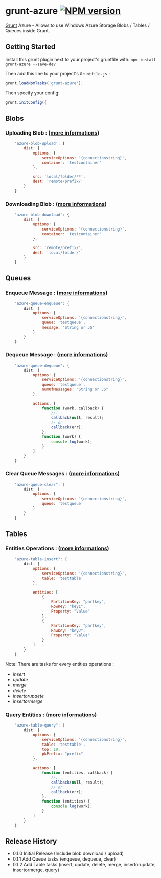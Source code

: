 # grunt-azure [![NPM version](https://badge.fury.io/js/grunt-azure.png)](http://badge.fury.io/js/grunt-azure)

[Grunt][grunt] Azure - Allows to use Windows Azure Storage Blobs / Tables / Queues inside Grunt.

## Getting Started

Install this grunt plugin next to your project's gruntfile with: `npm install grunt-azure --save-dev`

Then add this line to your project's `Gruntfile.js` :

```javascript
grunt.loadNpmTasks('grunt-azure');
```

Then specify your config:

```javascript
grunt.initConfig({
```

## Blobs

### Uploading Blob : ([more informations][blob-upload-options])

```javascript
    'azure-blob-upload': {
        dist: {
            options: {
                serviceOptions: '{connectionstring}',
                container: 'testcontainer'
            },

            src: 'local/folder/**',
            dest: 'remote/prefix/'
        }
    }
```

### Downloading Blob : ([more informations][blob-download-options])

```javascript
	'azure-blob-download': {
		dist: {
			options: {
		        serviceOptions: '{connectionstring}',
		        container: 'testcontainer'
			},

		    src: 'remote/prefix/',
		    dest: 'local/folder/'
		}
	}
```

## Queues

### Enqueue Message : ([more informations][queue-enqueue-options])

```javascript
	'azure-queue-enqueue": {
		dist: {
			options: {
		        serviceOptions: '{connectionstring}',
		        queue: 'testqueue',
                message: "String or JS"
			}
		}
	}
```

### Dequeue Message : ([more informations][queue-dequeue-options])

```javascript
	'azure-queue-dequeue": {
		dist: {
			options: {
		        serviceOptions: '{connectionstring}',
		        queue: 'testqueue',
                numOfMessages: "String or JS"
			},

            actions: [
                function (work, callback) {
                    //...
                    callback(null, result);
                    // or
                    callback(err);
                },
                function (work) {
                    console.log(work);
                }
            ]
		}
	}
```

### Clear Queue Messages : ([more informations][queue-clear-options])

```javascript
	'azure-queue-clear": {
		dist: {
			options: {
		        serviceOptions: '{connectionstring}',
		        queue: 'testqueue'
			}
		}
	}
```

## Tables

### Entities Operations : ([more informations][table-entity-options])

```javascript
	'azure-table-insert": {
		dist: {
			options: {
		        serviceOptions: '{connectionstring}',
		        table: 'testtable'
			},

            entities: [
                {
                    PartitionKey: "partkey",
                    RowKey: "key1",
                    Property: "Value"
                },
                {
                    PartitionKey: "partkey",
                    RowKey: "key2",
                    Property: "Value"
                }
            ]
		}
	}
```

Note: There are tasks for every entities operations :
 * _insert_
 * _update_
 * _merge_
 * _delete_
 * _insertorupdete_
 * _insertormerge_

### Query Entities : ([more informations][table-query-options])

```javascript
	'azure-table-query": {
		dist: {
			options: {
		        serviceOptions: '{connectionstring}',
		        table: 'testtable',
                top: 10,
                pkPrefix: "prefix"
			},

            actions: [
                function (entities, callback) {
                    //...
                    callback(null, result);
                    // or
                    callback(err);
                },
                function (entities) {
                    console.log(work);
                }
            ]
		}
	}
```

[grunt]: https://github.com/gruntjs/grunt
[blob-upload-options]: https://github.com/spatools/grunt-azure/wiki/Blob-Upload-Options
[blob-download-options]: https://github.com/spatools/grunt-azure/wiki/Blob-Download-Options
[queue-enqueue-options]: https://github.com/spatools/grunt-azure/wiki/Queue-Enqueue-Options
[queue-dequeue-options]: https://github.com/spatools/grunt-azure/wiki/Queue-Dequeue-Options
[queue-clear-options]: https://github.com/spatools/grunt-azure/wiki/Queue-Clear-Options
[table-entity-options]: https://github.com/spatools/grunt-azure/wiki/Table-Entity-Options
[table-query-options]: https://github.com/spatools/grunt-azure/wiki/Table-Query-Options

## Release History
* 0.1.0 Initial Release (Include blob download / upload)
* 0.1.1 Add Queue tasks (enqueue, dequeue, clear)
* 0.1.2 Add Table tasks (insert, update, delete, merge, insertorupdate, insertormerge, query)

